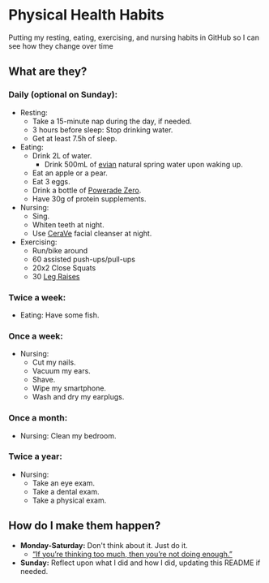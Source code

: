 # Physical Health Habits
Putting my resting, eating, exercising, and nursing habits in GitHub so I can see how they change over time

## What are they?

### Daily (optional on Sunday):
- Resting:
  - Take a 15-minute nap during the day, if needed.
  - 3 hours before sleep: Stop drinking water.
  - Get at least 7.5h of sleep.
- Eating:
  - Drink 2L of water.
    - Drink 500mL of [evian](https://www.evian.com/en_us) natural spring water upon waking up.
  - Eat an apple or a pear.
  - Eat 3 eggs.
  - Drink a bottle of [Powerade Zero](https://www.powerade.com/products/powerade-zero).
  - Have 30g of protein supplements.
- Nursing:
  - Sing.
  - Whiten teeth at night.
  - Use [CeraVe](https://www.cerave.com/skincare/cleansers/facial-cleansers) facial cleanser at night.
- Exercising:
  - Run/bike around
  - 60 assisted push-ups/pull-ups
  - 20x2 Close Squats
  - 30 [Leg Raises](https://www.youtube.com/watch?v=tzfu4euI2Jw&t=369s)

### Twice a week:
- Eating: Have some fish.

### Once a week:
- Nursing:
  - Cut my nails.
  - Vacuum my ears.
  - Shave.
  - Wipe my smartphone.
  - Wash and dry my earplugs.
  
### Once a month:
- Nursing: Clean my bedroom.

### Twice a year:
- Nursing:
  - Take an eye exam.
  - Take a dental exam.
  - Take a physical exam.

## How do I make them happen?
- **Monday-Saturday:** Don't think about it. Just do it.
  - [“If you’re thinking too much, then you’re not doing enough.”](https://youtu.be/34vRhK6Imw0?si=AS--S1e0fSXAdT7Y)
- **Sunday:** Reflect upon what I did and how I did, updating this README if needed.
